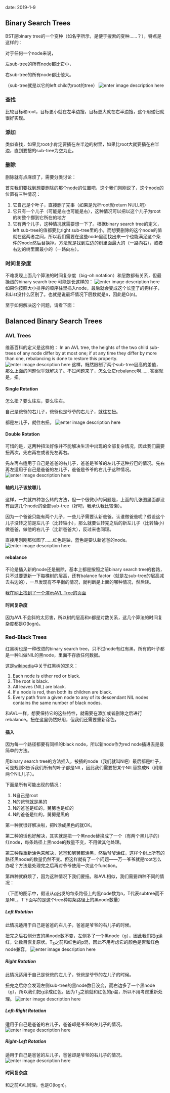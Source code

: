 date: 2019-1-9

## Binary Search Trees
BST是binary tree的一个变种（如名字所示，是便于搜索的变种……？），特点是这样的：

对于任何一个node来说，

左sub-tree的所有node都比它小，

右sub-tree的所有node都比他大。

（sub-tree就是以它的left child为root的tree）
![enter image description here](https://i.loli.net/2019/01/09/5c356a9fd8e70.png)


### 查找
比较目标和root，目标更小就在左半边搜，目标更大就在右半边搜，这个用递归就很好实现。

### 添加
类似查找，如果比root小肯定要插在左半边的树里，如果比root大就要插在右半边，直到要搜的sub-tree为空为止。

### 删除
删除就有点麻烦了，需要分类讨论：

首先我们要找到想要删除的那个node的位置吧，这个我们刚刚说了，这个node的位置有三种情况：

1. 它自己是个叶子，直接删了完事（如果是光杆root就return NULL吧）
2. 它只有一个儿子（可能是左也可能是右），这种情况可以把以这个儿子为root的树整个挪到它所在的地方
3. 它有两个儿子，这种情况就需要想一下了。根据binary search tree的定义，left sub-tree的值都要比right sub-tree里的小，而想要删除的这个node的值就在这两者之间，所以我们需要在这些node里面找出来一个也能满足这个条件的node然后替换掉。方法就是找到左边的树里面最大的（一路向右），或者右边的树里面最小的（一路向左）。

### 时间复杂度
不难发现上面几个算法的时间复杂度（big-oh notation）和层数都有关系，但最操蛋的binary search tree 可能是长这样的：
![enter image description here](https://i.loli.net/2019/01/09/5c356ded29a72.png)
如果你按照大小排序的顺序往里插入node，最后就会变成这个长歪了的狗样子，和List没什么区别了。也就是说最坏情况下层数就是n，因此是O(n)。

至于如何解决这个问题，请看下面：

## Balanced Binary Search Trees

### AVL Trees
维基百科的定义是这样的： In an AVL tree, the heights of the two child sub-trees of any node differ by at most one; if at any time they differ by more than one, rebalancing is done to restore this property.
![enter image description here](https://i.loli.net/2019/01/09/5c36121100904.png)
这样，既然限制了两个sub-tree层高的差值，那么上面的问题似乎就解决了。不过问题来了，怎么让它rebalance啊……
答案就是，扭。

#### Single Rotation
怎么扭？要么往左，要么往右。

自己是爸爸的右儿子，爸爸也是爷爷的右儿子，就往左扭。

都是左儿子，就往右扭。
![enter image description here](https://i.loli.net/2019/01/09/5c3619efbc4c1.png)

#### Double Rotation
可惜的是，这两种扭法好像并不能解决生活中出现的全部复杂情况，因此我们需要扭两次，先右再左或者先左再右。

先左再右适用于自己是爸爸的右儿子，爸爸是爷爷的左儿子这种拧巴的情况。先右再左适用于自己是爸爸的左儿子，爸爸是爷爷的右儿子这种情况。
![enter image description here](https://i.loli.net/2019/01/10/5c364008a425b.png)

#### 轴的儿子该放哪儿
这样，一共就四种怎么转的方法，但一个很微小的问题是，上面的几张图里面都没有画这几个node的全部sub-tree（好吧，我承认我比较懒）。

因为一个爸爸只能有两个儿子，一些儿子需要认新爸爸。认谁做爸爸呢？假设这个儿子没转之前是左儿子（比转轴小），那么就要认转完之后的新左儿子（比转轴小）做爸爸，做他的右儿子（比新爸爸大），反过来也同理。

直接用刚刚那张图了……红色是轴，蓝色是要认新爸爸的node。
![enter image description here](https://i.loli.net/2019/01/10/5c3644fe6b49e.png)

#### rebalance
不论是插入新的node还是删除，基本上都是按照之前binary search tree的套路，只不过要更新一下每棵树的层高，还有balance factor（就是左sub-tree的层高减去右边的），一旦发现有不平衡的情况，就判断是上面的哪种情况，然后转。

[我在网上找到了一个演示AVL Tree的页面](https://www.cs.usfca.edu/~galles/visualization/AVLtree.html)

#### 时间复杂度
因为AVL不会斜的太厉害，所以树的层高和n都是对数关系，这几个算法的时间复杂度都是O(logn)。

### Red-Black Trees
红黑树也是一种改进的binary search tree，只不过node有红有黑，所有的叶子都是一种叫做NIL的黑node，里面不存放任何数据。

这是[wikipedia](https://en.wikipedia.org/wiki/Red%E2%80%93black_tree)中关于红黑树的定义：

1. Each node is either red or black.
2. The root is black.
3. All leaves (NIL) are black.
4. If a node is red, then both its children are black.
5. Every path from a given node to any of its descendant NIL nodes contains the same number of black nodes.

和AVL一样，想要保持它的这些特性，就需要在添加或者删除之后进行rebalance。扭在这里仍然好用，但我们还需要重新涂色。

#### 插入
因为每一个路径都要有同样的black node，所以新node作为red node插进去是最简单的方法。

用binary search tree的方法插入，被插的node（我们就叫N吧）最后都是叶子，可是规则3告诉我们所有的叶子都是NIL，因此我们需要把某个NIL替换成N（附赠两个NIL儿子）。

下面是所有可能出现的情况：

1. N自己是root
2. N的爸爸就是黑的
3. N的爸爸是红的，舅舅也是红的
4. N的爸爸是红的，舅舅是黑的

第一种就很好解决啦，把N涂成黑色的就OK。

第二种的话也好解决，其实就是把一个黑node替换成了一个（有两个黑儿子的）红node，每条路径上黑node的数量不变，不用做其他处理。

第三种靠重新涂色来解决，爸爸和舅舅都涂黑，然后爷爷涂红，这样个树上所有的路径黑node的数量仍然不变。但这样就有了一个问题——万一爷爷就是root怎么办呢？方法是处理完之后再对爷爷使用一次这个function。

第四种就麻烦了，因为这种情况下我们要扭。和AVL相似，我们需要四种不同的情况：

（下面的图示中，假设从g出发的每条路径上的黑node数为n，T代表subtree而不是NIL，T下面写的是这个tree种每条路径上的黑node数量）

##### Left Rotation
此情况适用于自己是爸爸的右儿子，爸爸是爷爷的右儿子的时候。

扭完之后右侧分支的黑node数不变，左侧多了一个黑node（g），因此我们把g涂红，让数目恢复原状。T<sub>3</sub>之前和红色的p混，因此不用考虑它的颜色是否和红色node兼容。
![enter image description here](https://i.loli.net/2019/01/10/5c36ad5f9a825.png)

##### Right Rotation
此情况适用于自己是爸爸的左儿子，爸爸是爷爷的左儿子的时候。

扭完之后你会发现左侧sub-tree的黑node数目没变，而右边多了一个黑node（g），所以我们把g涂成红色。因为T<sub>3</sub>之前就和红色的p混，所以不用考虑重新处理。
![enter image description here](https://i.loli.net/2019/01/10/5c36a23f5b5ad.png)

##### Left-Right Rotation
适用于自己是爸爸的右儿子，爸爸却是爷爷的左儿子的情况。
![enter image description here](https://i.loli.net/2019/01/10/5c36b992cefb4.png)

##### Right-Left Rotation
适用于自己是爸爸的左儿子，爸爸却是爷爷的右儿子的情况。
![enter image description here](https://i.loli.net/2019/01/10/5c36b73474c33.png)

#### 时间复杂度
和之前AVL同理，也是O(logn)。
